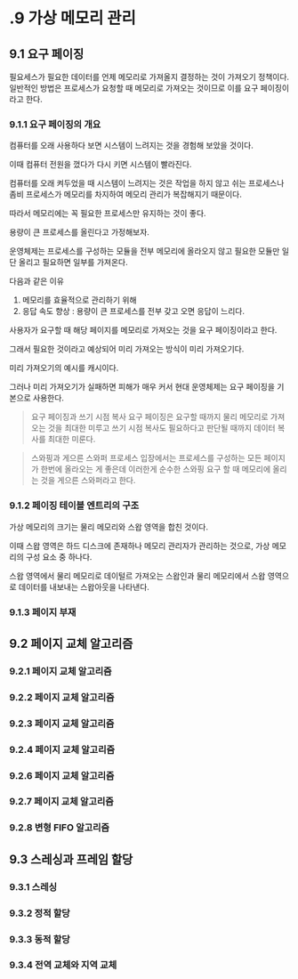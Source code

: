 # .9 가상 메모리 관리

## 9.1 요구 페이징

필요세스가 필요한 데이터를 언제 메모리로 가져올지 결정하는 것이 가져오기 정책이다.
일반적인 방법은 프로세스가 요청할 때 메모리로 가져오는 것이므로 이를 요구 페이징이라고 한다.

### 9.1.1 요구 페이징의 개요

컴퓨터를 오래 사용하다 보면 시스템이 느려지는 것을 경험해 보았을 것이다.

이때 컴퓨터 전원을 껐다가 다시 키면 시스템이 빨라진다.

컴퓨터를 오래 켜두었을 때 시스템이 느려지는 것은 작업을 하지 않고 쉬는 프로세스나 좀비 프로세스가 메모리를 차지하여 메모리 관리가 복잡해지기 때문이다.

따라서 메모리에는 꼭 필요한 프로세스만 유지하는 것이 좋다.

용량이 큰 프로세스를 올린다고 가정해보자.

운영체제는 프로세스를 구성하는 모듈을 전부 메모리에 올라오지 않고 필요한 모듈만 일단 올리고 필요하면 일부를 가져온다.

다음과 같은 이유

1. 메모리를 효율적으로 관리하기 위해
2. 응답 속도 향상 : 용량이 큰 프로세스를 전부 갖고 오면 응답이 느리다.

사용자가 요구할 때 해당 페이지를 메모리로 가져오는 것을 요구 페이징이라고 한다.

그래서 필요한 것이라고 예상되어 미리 가져오는 방식이 미리 가져오기다.

미리 가져오기의 예시를 캐시이다.

그러나 미리 가져오기가 실패하면 피해가 매우 커서 현대 운영체제는 요구 페이징을 기본으로 사용한다.

> 요구 페이징과 쓰기 시점 복사
> 요구 페이징은 요구할 때까지 물리 메모리로 가져오는 것을 최대한 미루고 쓰기 시점 복사도 필요하다고 판단될 때까지 데이터 복사를 최대한 미룬다.

> 스와핑과 게으른 스와퍼
> 프로세스 입장에서는 프로세스를 구성하는 모든 페이지가 한번에 올라오는 게 좋은데 이러한게 순수한 스와핑 요구 할 때 메모리에 올리는 것을 게으른 스와퍼라고 한다.

### 9.1.2 페이징 테이블 엔트리의 구조

가상 메모리의 크기는 물리 메모리와 스왑 영역을 합친 것이다.

이때 스왑 영역은 하드 디스크에 존재하나 메모리 관리자가 관리하는 것으로, 가상 메모리의 구성 요소 중 하나다.

스왑 영역에서 물리 메모리로 데이털르 가져오는 스왑인과 물리 메모리에서 스왑 영역으로 데이터를 내보내는 스왑아웃을 나타낸다.

### 9.1.3 페이지 부재

## 9.2 페이지 교체 알고리즘

### 9.2.1 페이지 교체 알고리즘

### 9.2.2 페이지 교체 알고리즘

### 9.2.3 페이지 교체 알고리즘

### 9.2.4 페이지 교체 알고리즘

### 9.2.6 페이지 교체 알고리즘

### 9.2.7 페이지 교체 알고리즘

### 9.2.8 변형 FIFO 알고리즘

## 9.3 스레싱과 프레임 할당

### 9.3.1 스레싱

### 9.3.2 정적 할당

### 9.3.3 동적 할당

### 9.3.4 전역 교체와 지역 교체
